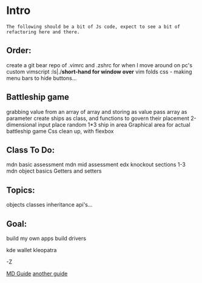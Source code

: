 # Intro

    The following should be a bit of Js code, expect to see a bit of refactoring here and there.

## Order:

create a git bear repo of .vimrc and .zshrc for when I move around on pc's
custom vimscript :ls|./**short-hand for window over**
vim folds
css - making menu bars to hide buttons...

## Battleship game

grabbing value from an array of array and storing as value
pass array as parameter
create ships as class, and functions to govern their placement
2-dimensional input
place random 1\*3 ship in area
Graphical area for actual battleship game
Css clean up, with flexbox

## Class To Do:

mdn basic assessment
mdn mid assessment
edx knockout sections 1-3
mdn object basics
Getters and setters

## Topics:

objects
classes
inheritance
api's...

## Goal:

build my own apps
build drivers

kde wallet
kleopatra

-Z

[MD Guide](https://www.markdownguide.org/cheat-sheet/)
[another guide](https://www.markdownguide.org/basic-syntax/)
